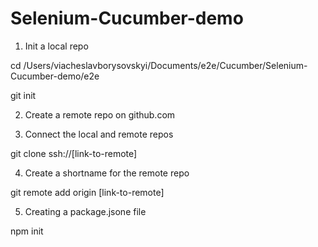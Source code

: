 # Selenium-Cucumber-demo


1. Init a local repo

cd /Users/viacheslavborysovskyi/Documents/e2e/Cucumber/Selenium-Cucumber-demo/e2e
 
git init 

2. Create a remote repo on github.com

3. Connect the local and remote repos

git clone ssh://[link-to-remote]

4. Create a shortname for the remote repo

git remote add origin [link-to-remote]

5. Creating a package.jsone file

npm init

